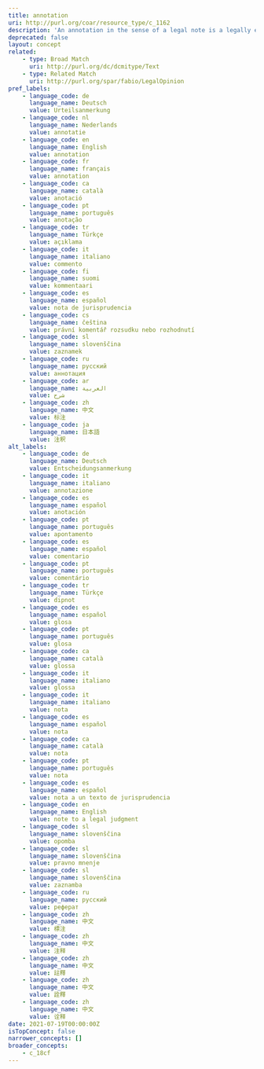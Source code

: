 ```yaml
---
title: annotation
uri: http://purl.org/coar/resource_type/c_1162
description: 'An annotation in the sense of a legal note is a legally explanatory comment on a decision handed down by a court or arbitral tribunal. [Source: DRIVER info:eu-repo definition]'
deprecated: false
layout: concept
related:
    - type: Broad Match
      uri: http://purl.org/dc/dcmitype/Text
    - type: Related Match
      uri: http://purl.org/spar/fabio/LegalOpinion
pref_labels:
    - language_code: de
      language_name: Deutsch
      value: Urteilsanmerkung
    - language_code: nl
      language_name: Nederlands
      value: annotatie
    - language_code: en
      language_name: English
      value: annotation
    - language_code: fr
      language_name: français
      value: annotation
    - language_code: ca
      language_name: català
      value: anotació
    - language_code: pt
      language_name: português
      value: anotação
    - language_code: tr
      language_name: Türkçe
      value: açıklama
    - language_code: it
      language_name: italiano
      value: commento
    - language_code: fi
      language_name: suomi
      value: kommentaari
    - language_code: es
      language_name: español
      value: nota de jurisprudencia
    - language_code: cs
      language_name: čeština
      value: právní komentář rozsudku nebo rozhodnutí
    - language_code: sl
      language_name: slovenščina
      value: zaznamek
    - language_code: ru
      language_name: русский
      value: аннотация
    - language_code: ar
      language_name: العربية
      value: شرح
    - language_code: zh
      language_name: 中文
      value: 标注
    - language_code: ja
      language_name: 日本語
      value: 注釈
alt_labels:
    - language_code: de
      language_name: Deutsch
      value: Entscheidungsanmerkung
    - language_code: it
      language_name: italiano
      value: annotazione
    - language_code: es
      language_name: español
      value: anotación
    - language_code: pt
      language_name: português
      value: apontamento
    - language_code: es
      language_name: español
      value: comentario
    - language_code: pt
      language_name: português
      value: comentário
    - language_code: tr
      language_name: Türkçe
      value: dipnot
    - language_code: es
      language_name: español
      value: glosa
    - language_code: pt
      language_name: português
      value: glosa
    - language_code: ca
      language_name: català
      value: glossa
    - language_code: it
      language_name: italiano
      value: glossa
    - language_code: it
      language_name: italiano
      value: nota
    - language_code: es
      language_name: español
      value: nota
    - language_code: ca
      language_name: català
      value: nota
    - language_code: pt
      language_name: português
      value: nota
    - language_code: es
      language_name: español
      value: nota a un texto de jurisprudencia
    - language_code: en
      language_name: English
      value: note to a legal judgment
    - language_code: sl
      language_name: slovenščina
      value: opomba
    - language_code: sl
      language_name: slovenščina
      value: pravno mnenje
    - language_code: sl
      language_name: slovenščina
      value: zaznamba
    - language_code: ru
      language_name: русский
      value: реферат
    - language_code: zh
      language_name: 中文
      value: 標注
    - language_code: zh
      language_name: 中文
      value: 注释
    - language_code: zh
      language_name: 中文
      value: 註釋
    - language_code: zh
      language_name: 中文
      value: 詮釋
    - language_code: zh
      language_name: 中文
      value: 诠释
date: 2021-07-19T00:00:00Z
isTopConcept: false
narrower_concepts: []
broader_concepts:
    - c_18cf
---
```


